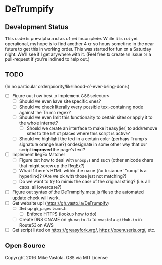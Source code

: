 # DeTrumpify

## Development Status
This code is pre-alpha and as of yet incomplete. 
While it is not yet operational, my hope is to find another 4 or so hours sometime in the near future to get this in working order.
This was started for fun on a Saturday night. We'll see if I get anywhere with it. (Feel free to create an issue or a pull-request if you're inclined to help out.)

## TODO
(In no particular order/priority/likelihood-of-ever-being-done.)

- [ ] Figure out how best to implement CSS selectors
  - [ ] Should we even have site specific ones?
  - [ ] Should we check literally every possible text-containing node against the Trump regex?
  - [ ] Should we even limit this functionality to certain sites or apply it to the whole internet?
    - [ ] Should we create an interface to make it easy(ier) to add/remove sites to the list of places where this script is active?
  - [ ] Should we highlight the text in a certain color (perhaps Trump's signature orange hue?) or designate in some other way that our script **improved** the page's text?
- [ ] Implement RegEx Matcher
  - [ ] Figure out how to deal with `&nbsp;`s and such (other unicode chars that might screw up the RegEx?)
  - [ ] What if there's HTML within the name (for instance 'Trump' is a hyperlink)? (Are we ok with those just not matching?)
  - [ ] Do we want to try to mimic the case of the original string? (i.e. all caps, all lowercase?)
- [ ] Figure out syntax of the DeTrumpify.meta.js file so the automated update check will work.
- [ ] Get website up! (https://gh.vasto.la/DeTrumpify)
  - [ ] Set up `gh_pages` branch 
    - [ ] Enforce HTTPS (lookup how to do)
  - [ ] Create DNS CNAME on `gh.vasto.la` to `mvastola.github.io` in Route53 on AWS
- [ ] Get script listed on https://greasyfork.org/, https://openuserjs.org/, etc.

## Open Source
Copyright 2016, Mike Vastola. 
OSS via MIT License.
